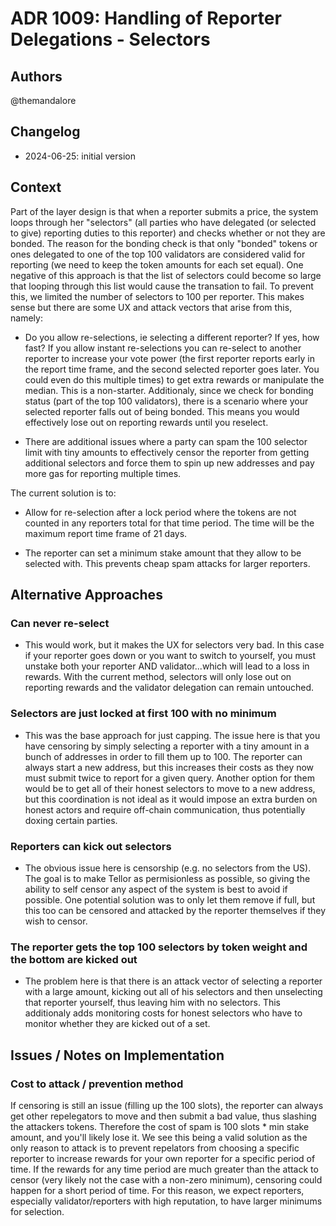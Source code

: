 # ADR 1009: Handling of Reporter Delegations - Selectors

## Authors

@themandalore

## Changelog

- 2024-06-25: initial version

## Context

Part of the layer design is that when a reporter submits a price, the system loops through her "selectors" (all parties who have delegated (or selected to give) reporting duties to this reporter) and checks whether or not they are bonded.  The reason for the bonding check is that only "bonded" tokens or ones delegated to one of the top 100 validators are considered valid for reporting (we need to keep the token amounts for each set equal).  One negative of this approach is that the list of selectors could become so large that looping through this list would cause the transation to fail.  To prevent this, we limited the number of selectors to 100 per reporter.   This makes sense but there are some UX and attack vectors that arise from this, namely:

- Do you allow re-selections, ie selecting a different reporter?  If yes, how fast?  If you allow instant re-selections you can re-select to another reporter to increase your vote power (the first reporter reports early in the report time frame, and the second selected reporter goes later.  You could even do this multiple times) to get extra rewards or manipulate the median.  This is a non-starter.  Additionaly, since we check for bonding status (part of the top 100 validators), there is a scenario where your selected reporter falls out of being bonded.  This means you would effectively lose out on reporting rewards until you reselect.  

- There are additional issues where a party can spam the 100 selector limit with tiny amounts to effectively censor the reporter from getting additional selectors and force them to spin up new addresses and pay more gas for reporting multiple times.  

The current solution is to:

- Allow for re-selection after a lock period where the tokens are not counted in any reporters total for that time period.  The time will be the maximum report time frame of 21 days.  

- The reporter can set a minimum stake amount that they allow to be selected with.  This prevents cheap spam attacks for larger reporters.

## Alternative Approaches

### Can never re-select

- This would work, but it makes the UX for selectors very bad.  In this case if your reporter goes down or you want to switch to yourself, you must unstake both your reporter AND validator...which will lead to a loss in rewards.  With the current method, selectors will only lose out on reporting rewards and the validator delegation can remain untouched.

### Selectors are just locked at first 100 with no minimum

- This was the base approach for just capping.  The issue here is that you have censoring by simply selecting a reporter with a tiny amount in a bunch of addresses in order to fill them up to 100.  The reporter can always start a new address, but this increases their costs as they now must submit twice to report for a given query.  Another option for them would be to get all of their honest selectors to move to a new address, but this coordination is not ideal as it would impose an extra burden on honest actors and require off-chain communication, thus potentially doxing certain parties.  

### Reporters can kick out selectors

- The obvious issue here is censorship (e.g. no selectors from the US).  The goal is to make Tellor as permisionless as possible, so giving the ability to self censor any aspect of the system is best to avoid if possible. One potential solution was to only let them remove if full, but this too can be censored and attacked by the reporter themselves if they wish to censor.

### The reporter gets the top 100 selectors by token weight and the bottom are kicked out

- The problem here is that there is an attack vector of selecting a reporter with a large amount, kicking out all of his selectors and then unselecting that reporter yourself, thus leaving him with no selectors. This  additionaly adds monitoring costs for honest selectors who have to monitor whether they are kicked out of a set.

## Issues / Notes on Implementation

### Cost to attack / prevention method

If censoring is still an issue (filling up the 100 slots), the reporter can always get other repelegators to move and then submit a bad value, thus slashing the attackers tokens.  Therefore the cost of spam is 100 slots * min stake amount, and you'll likely lose it.  We see this being a valid solution as the only reason to attack is to prevent repelators from choosing a specific reporter to increase rewards for your own reporter for a specific period of time.  If the rewards for any time period are much greater than the attack to censor (very likely not the case with a non-zero minimum), censoring could happen for a short period of time.  For this reason, we expect reporters, especially validator/reporters with high reputation, to have larger minimums for selection.  
